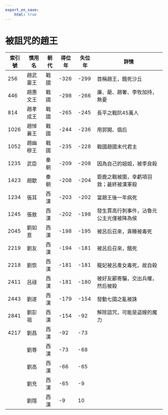 ```yaml
---
export_on_save:
    html: true
---
```


# 被詛咒的趙王

|索引號|慣用名|朝代|得位年|失位年|詳情|
|--|--|--|--|--|--|
|256|趙武靈王|戰國|-326|-299|首稱趙王，餓死沙丘|
|446|趙惠文王|戰國|-298|-266|廉、藺、趙奢、李牧加持，無憂|
|814|趙孝成王|戰國|-265|-245|長平之戰阬45萬人|
|1026|趙悼襄王|戰國|-244|-236|用郭開、倡后|
|1052|趙幽穆王|戰國|-235|-228|戰國趙國末代君主|
|1235|武臣|秦朝|-209|-208|因為自己的姐姐，被李良殺|
|1423|趙歇|秦朝|-208|-204|鉅鹿之戰被圍，幸虧項羽救；最終被漢軍殺|
|1234|張耳|西漢|-203|-202|當趙王後一年病死|
|1245|張敖|西漢|-202|-198|發生貫高行刺事件，沾魯元公主光僅被降為侯|
|2045|劉如意|西漢|-198|-195|被呂后召來，貪睡被毒死|
|2219|劉友|西漢|-194|-181|被呂后召來，餓死|
|2218|劉恢|西漢|-181|-181|寵妃被呂產女毒死，故自殺|
|2411|呂祿|西漢|-181|-180|被好友酈寄騙，交出兵權，然后被殺|
|2443|劉遂|西漢|-179|-154|發動七國之亂被誅|
|2841|劉彭祖|西漢|-154|-92|解除詛咒，可能是盜嫂的魔力|
|4217|劉昌|西漢|-92|-73||
||劉尊|西漢|-73|-68||
||劉高|西漢|-66|-65||
||劉充|西漢|-65|-9||
||劉隱|西漢|-9|10||